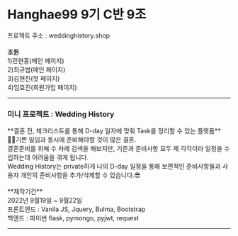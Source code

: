 # Hanghae99 9기 C반 9조
프로젝트 주소 : weddinghistory.shop
<br></br>
**조원**
<br>1)민현홍(메인 페이지)
<br>2)최규범(메인 페이지)
<br>3)김현진(첫 페이지)
<br>4)임효진(회원가입 페이지)

---
<h3><b>미니 프로젝트 : Wedding History</b></h3>
 **결혼 전, 체크리스트를 통해 D-day 일자에 맞춰 Task를 정리할 수 있는 플랫폼**
 <br>😮‍💨기쁜 일임과 동시에 준비해야할 것이 많은 결혼.
<br>결혼준비를 위해 수 차례 검색을 해보지만, 기준과 준비사항 모두 제 각각이라 일정을 수립하는데 어려움을 겪게 됩니다.</br>
Wedding History는 private하게 나의 D-day 일정을 통해 보편적인 준비사항들과 사용자 개인의 준비사항을 추가/삭제할 수 있습니다.😎</br>
<br>**제작기간**
<br>2022년 9월19일 ~ 9월22일
<br>프론트엔드 : Vanila JS, Jquery, Bulma, Bootstrap
<br>백엔드 : 파이썬 flask, pymongo, pyjwt, request

---

